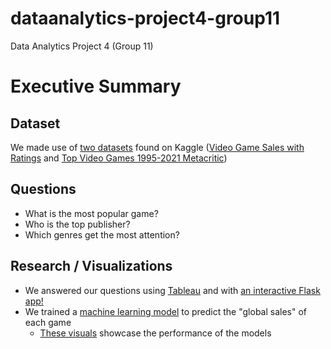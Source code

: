 # dataanalytics-project4-group11
Data Analytics Project 4 (Group 11)

# Executive Summary
## Dataset
We made use of [two datasets](submission/analysis/data/unclean-data) found on Kaggle ([Video Game Sales with Ratings](https://www.kaggle.com/datasets/rush4ratio/video-game-sales-with-ratings/data) and [Top Video Games 1995-2021 Metacritic](https://www.kaggle.com/datasets/deepcontractor/top-video-games-19952021-metacritic))
## Questions
* What is the most popular game?
* Who is the top publisher?
* Which genres get the most attention?
## Research / Visualizations
* We answered our questions using [Tableau](submission/analysis/tableau) and with [an interactive Flask app!](submission/analysis/flask)
* We trained a [machine learning model](submission/analysis/machine-learning) to predict the "global sales" of each game
  * [These visuals](submission/analysis/machine-learning/visuals) showcase the performance of the models

